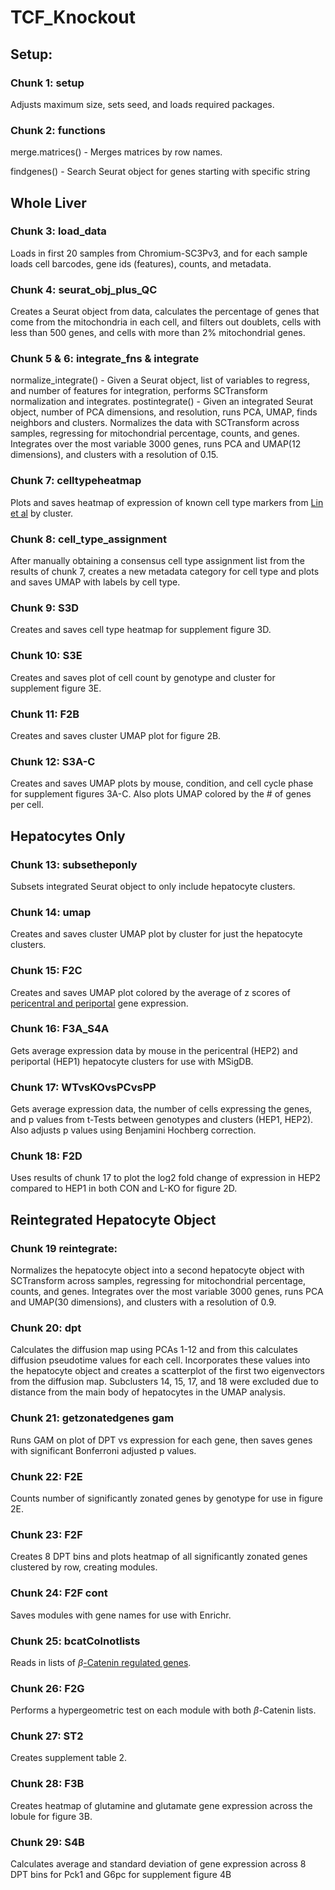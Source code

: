 # TCF_Knockout
## Setup:
### Chunk 1: setup
Adjusts maximum size, sets seed, and loads required packages.

### Chunk 2: functions
merge.matrices() - Merges matrices by row names.

findgenes() - Search Seurat object for genes starting with specific string

## Whole Liver
### Chunk 3: load_data
Loads in first 20 samples from Chromium-SC3Pv3, and for each sample loads cell barcodes, gene ids (features), counts, and metadata.

### Chunk 4: seurat_obj_plus_QC
Creates a Seurat object from data, calculates the percentage of genes that come from the mitochondria in each cell, and filters out doublets, cells with less than 500 genes, and cells with more than 2% mitochondrial genes.

### Chunk 5 & 6: integrate_fns & integrate
normalize_integrate() - Given a Seurat object, list of variables to regress, and number of features for integration, performs SCTransform normalization and integrates.
postintegrate() - Given an integrated Seurat object, number of PCA dimensions, and resolution, runs PCA, UMAP, finds neighbors and clusters.
Normalizes the data with SCTransform across samples, regressing for mitochondrial percentage, counts, and genes. Integrates over the most variable 3000 genes, runs PCA and UMAP(12 dimensions), and clusters with a resolution of 0.15. 

### Chunk 7: celltypeheatmap
Plots and saves heatmap of expression of known cell type markers from [Lin et al](https://journals.lww.com/hep/fulltext/2024/09000/single_cell_and_spatially_resolved_transcriptomics.18.aspx) by cluster. 

### Chunk 8: cell_type_assignment
After manually obtaining a consensus cell type assignment list from the results of chunk 7, creates a new metadata category for cell type and plots and saves UMAP with labels by cell type.

### Chunk 9: S3D
Creates and saves cell type heatmap for supplement figure 3D. 

### Chunk 10: S3E
Creates and saves plot of cell count by genotype and cluster for supplement figure 3E.

### Chunk 11: F2B
Creates and saves cluster UMAP plot for figure 2B.

### Chunk 12: S3A-C
Creates and saves UMAP plots by mouse, condition, and cell cycle phase for supplement figures 3A-C. Also plots UMAP colored by the # of genes per cell.

## Hepatocytes Only
### Chunk 13: subsetheponly
Subsets integrated Seurat object to only include hepatocyte clusters.

### Chunk 14: umap
Creates and saves cluster UMAP plot by cluster for just the hepatocyte clusters.

### Chunk 15: F2C
Creates and saves UMAP plot colored by the average of z scores of [pericentral and periportal](https://febs.onlinelibrary.wiley.com/doi/full/10.1111/j.1742-4658.2006.05503.x) gene expression.

### Chunk 16: F3A_S4A
Gets average expression data by mouse in the pericentral (HEP2) and periportal (HEP1) hepatocyte clusters for use with MSigDB.

### Chunk 17: WTvsKOvsPCvsPP
Gets average expression data, the number of cells expressing the genes, and p values from t-Tests between genotypes and clusters (HEP1, HEP2). Also adjusts p values using Benjamini Hochberg correction.

### Chunk 18: F2D
Uses results of chunk 17 to plot the log2 fold change of expression in HEP2 compared to HEP1 in both CON and L-KO for figure 2D. 

## Reintegrated Hepatocyte Object
### Chunk 19 reintegrate: 
Normalizes the hepatocyte object into a second hepatocyte object with SCTransform across samples, regressing for mitochondrial percentage, counts, and genes. Integrates over the most variable 3000 genes, runs PCA and UMAP(30 dimensions), and clusters with a resolution of 0.9.


### Chunk 20: dpt
Calculates the diffusion map using PCAs 1-12 and from this calculates diffusion pseudotime values for each cell. Incorporates these values into the hepatocyte object and creates a scatterplot of the first two eigenvectors from the diffusion map. Subclusters 14, 15, 17, and 18 were excluded due to distance from the main body of hepatocytes in the UMAP analysis.

### Chunk 21: getzonatedgenes gam
Runs GAM on plot of DPT vs expression for each gene, then saves genes with significant Bonferroni adjusted p values. 

### Chunk 22: F2E
Counts number of significantly zonated genes by genotype for use in figure 2E.

### Chunk 23: F2F
Creates 8 DPT bins and plots heatmap of all significantly zonated genes clustered by row, creating modules. 

### Chunk 24: F2F cont
Saves modules with gene names for use with Enrichr. 

### Chunk 25: bcatColnotlists
Reads in lists of $\beta$[-Catenin regulated genes](https://aasldpubs.onlinelibrary.wiley.com/doi/pdf/10.1002/hep.26924).

### Chunk 26: F2G
Performs a hypergeometric test on each module with both $\beta$-Catenin lists. 

### Chunk 27: ST2
Creates supplement table 2.

### Chunk 28: F3B
Creates heatmap of glutamine and glutamate gene expression across the lobule for figure 3B. 

### Chunk 29: S4B
Calculates average and standard deviation of gene expression across 8 DPT bins for Pck1 and G6pc for supplement figure 4B
